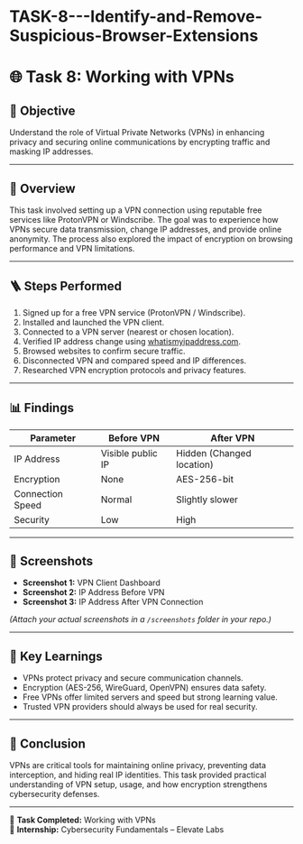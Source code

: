 # TASK-8---Identify-and-Remove-Suspicious-Browser-Extensions
# 🌐 Task 8: Working with VPNs



## 🎯 Objective
Understand the role of Virtual Private Networks (VPNs) in enhancing privacy and securing online communications by encrypting traffic and masking IP addresses.

---

## 🧠 Overview
This task involved setting up a VPN connection using reputable free services like ProtonVPN or Windscribe. The goal was to experience how VPNs secure data transmission, change IP addresses, and provide online anonymity. The process also explored the impact of encryption on browsing performance and VPN limitations.

---

## 🪜 Steps Performed
1. Signed up for a free VPN service (ProtonVPN / Windscribe).  
2. Installed and launched the VPN client.  
3. Connected to a VPN server (nearest or chosen location).  
4. Verified IP address change using [whatismyipaddress.com](https://whatismyipaddress.com).  
5. Browsed websites to confirm secure traffic.  
6. Disconnected VPN and compared speed and IP differences.  
7. Researched VPN encryption protocols and privacy features.  

---

## 📊 Findings
| Parameter | Before VPN | After VPN |
|------------|-------------|------------|
| IP Address | Visible public IP | Hidden (Changed location) |
| Encryption | None | AES-256-bit |
| Connection Speed | Normal | Slightly slower |
| Security | Low | High |

---

## 📸 Screenshots
- **Screenshot 1:** VPN Client Dashboard  
- **Screenshot 2:** IP Address Before VPN  
- **Screenshot 3:** IP Address After VPN Connection  

*(Attach your actual screenshots in a `/screenshots` folder in your repo.)*

---

## 🧩 Key Learnings
- VPNs protect privacy and secure communication channels.  
- Encryption (AES-256, WireGuard, OpenVPN) ensures data safety.  
- Free VPNs offer limited servers and speed but strong learning value.  
- Trusted VPN providers should always be used for real security.

---

## 🧠 Conclusion
VPNs are critical tools for maintaining online privacy, preventing data interception, and hiding real IP identities. This task provided practical understanding of VPN setup, usage, and how encryption strengthens cybersecurity defenses.

---

📅 **Task Completed:** Working with VPNs  
👤 **Internship:** Cybersecurity Fundamentals – Elevate Labs  

